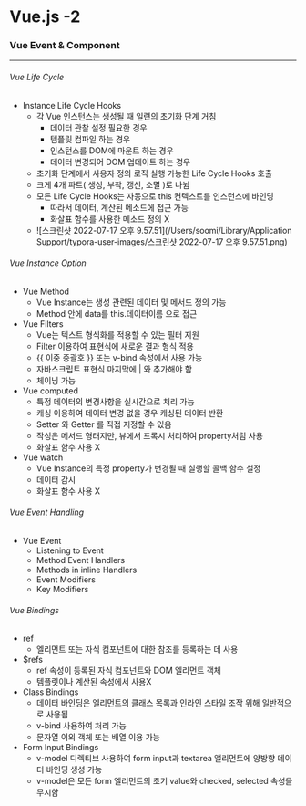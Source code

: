 # Vue.js -2

### Vue Event & Component

------

###### Vue Life Cycle

- Instance Life Cycle Hooks
  - 각 Vue 인스턴스는 생성될 때 일련의 초기화 단계 거침
    - 데이터 관찰 설정 필요한 경우
    - 템플릿 컴파일 하는 경우
    - 인스턴스를 DOM에 마운트 하는 경우
    - 데이터 변경되어 DOM 업데이트 하는 경우
  - 초기화 단계에서 사용자 정의 로직 실행 가능한 Life Cycle Hooks 호출
  - 크게 4개 파트( 생성, 부착, 갱신, 소멸 )로 나뉨
  - 모든 Life Cycle Hooks는 자동으로 this 컨텍스트를 인스턴스에 바인딩
    - 따라서 데이터, 계산된 메소드에 접근 가능
    - 화살표 함수를 사용한 메소드 정의 X
  - ![스크린샷 2022-07-17 오후 9.57.51](/Users/soomi/Library/Application Support/typora-user-images/스크린샷 2022-07-17 오후 9.57.51.png)

###### Vue Instance Option

- Vue Method
  - Vue Instance는 생성 관련된 데이터 및 메서드 정의 가능
  - Method 안에 data를 this.데이터이름 으로 접근
- Vue Filters
  - Vue는 텍스트 형식화를 적용할 수 있는 필터 지원
  - Filter 이용하여 표현식에 새로운 결과 형식 적용
  - {{ 이중 중괄호 }} 또는 v-bind 속성에서 사용 가능
  - 자바스크립트 표현식 마지막에 | 와 추가해야 함
  - 체이닝 가능
- Vue computed
  - 특정 데이터의 변경사항을 실시간으로 처리 가능
  - 캐싱 이용하여 데이터 변경 없을 경우 캐싱된 데이터 반환
  - Setter 와 Getter 를 직접 지정할 수 있음
  - 작성은 메서드 형태지만, 뷰에서 프록시 처리하여 property처럼 사용
  - 화살표 함수 사용 X
- Vue watch
  - Vue Instance의 특정 property가 변경될 때 실행할 콜백 함수 설정
  - 데이터 감시
  - 화살표 함수 사용 X

###### Vue Event Handling

- Vue Event
  - Listening to Event
  - Method Event Handlers
  - Methods in inline Handlers
  - Event Modifiers
  - Key Modifiers

###### Vue Bindings

- ref
  - 엘리먼트 또는 자식 컴포넌트에 대한 참조를 등록하는 데 사용
- $refs
  - ref 속성이 등록된 자식 컴포넌트와 DOM 엘리먼트 객체
  - 템플릿이나 계산된 속성에서 사용X
- Class Bindings
  - 데이터 바인딩은 엘리먼트의 클래스 목록과 인라인 스타일 조작 위해 일반적으로 사용됨
  - v-bind 사용하여 처리 가능
  - 문자열 이외 객체 또는 배열 이용 가능
- Form Input Bindings
  - v-model 디렉티브 사용하여 form input과 textarea 앨리먼트에 양방향 데이터 바인딩 생성 가능
  - v-model은 모든 form 엘리먼트의 초기 value와 checked, selected 속성을 무시함